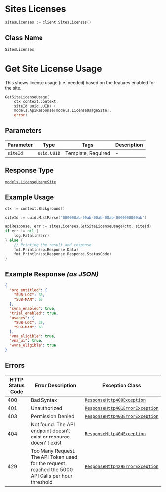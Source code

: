 # Sites Licenses

```go
sitesLicenses := client.SitesLicenses()
```

## Class Name

`SitesLicenses`


# Get Site License Usage

This shows license usage (i.e. needed) based on the features enabled for the site.

```go
GetSiteLicenseUsage(
    ctx context.Context,
    siteId uuid.UUID) (
    models.ApiResponse[models.LicenseUsageSite],
    error)
```

## Parameters

| Parameter | Type | Tags | Description |
|  --- | --- | --- | --- |
| `siteId` | `uuid.UUID` | Template, Required | - |

## Response Type

[`models.LicenseUsageSite`](../../doc/models/license-usage-site.md)

## Example Usage

```go
ctx := context.Background()

siteId := uuid.MustParse("000000ab-00ab-00ab-00ab-0000000000ab")

apiResponse, err := sitesLicenses.GetSiteLicenseUsage(ctx, siteId)
if err != nil {
    log.Fatalln(err)
} else {
    // Printing the result and response
    fmt.Println(apiResponse.Data)
    fmt.Println(apiResponse.Response.StatusCode)
}
```

## Example Response *(as JSON)*

```json
{
  "org_entitled": {
    "SUB-LOC": 30,
    "SUB-MAN": 60
  },
  "svna_enabled": true,
  "trial_enabled": true,
  "usages": {
    "SUB-LOC": 30,
    "SUB-MAN": 60
  },
  "vna_eligible": true,
  "vna_ui": true,
  "wvna_eligible": true
}
```

## Errors

| HTTP Status Code | Error Description | Exception Class |
|  --- | --- | --- |
| 400 | Bad Syntax | [`ResponseHttp400Exception`](../../doc/models/response-http-400-exception.md) |
| 401 | Unauthorized | [`ResponseHttp401ErrorException`](../../doc/models/response-http-401-error-exception.md) |
| 403 | Permission Denied | [`ResponseHttp403ErrorException`](../../doc/models/response-http-403-error-exception.md) |
| 404 | Not found. The API endpoint doesn’t exist or resource doesn’ t exist | [`ResponseHttp404Exception`](../../doc/models/response-http-404-exception.md) |
| 429 | Too Many Request. The API Token used for the request reached the 5000 API Calls per hour threshold | [`ResponseHttp429ErrorException`](../../doc/models/response-http-429-error-exception.md) |

